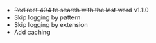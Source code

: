 * ~~Redirect 404 to search with the last word~~ v1.1.0
* Skip logging by pattern
* Skip logging by extension
* Add caching
